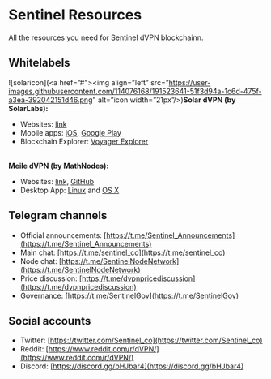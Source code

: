 # Sentinel Resources

All the resources you need for Sentinel dVPN blockchainn.

## Whitelabels


![solaricon](<a href=”#"><img align=”left” src=”https://user-images.githubusercontent.com/114076168/191523641-51f3d94a-1c6d-475f-a3ea-392042151d46.png" alt=”icon width=”21px”/></a>)**Solar dVPN (by SolarLabs):**
- Websites: [link](https://solarlabs.ee/)
- Mobile apps: [iOS](https://apps.apple.com/ee/app/solar-dvpn/id1597909295), [Google Play](https://play.google.com/store/apps/details?id=ee.solarlabs.dvpn)
- Blockchain Explorer: [Voyager Explorer](https://explorer.solar/sentinel)

\
**Meile dVPN (by MathNodes):**
- Websites: [link](https://solarlabs.ee/), [GitHub](https://github.com/MathNodes/meile)
- Desktop App: [Linux](https://github.com/MathNodes/meile-gui) and [OS X](https://github.com/MathNodes/meile-gui)


## Telegram channels
- Official announcements: [https://t.me/Sentinel_Announcements](https://t.me/Sentinel_Announcements)
- Main chat: [https://t.me/sentinel_co](https://t.me/sentinel_co)
- Node chat: [https://t.me/SentinelNodeNetwork](https://t.me/SentinelNodeNetwork)
- Price discussion: [https://t.me/dvpnpricediscussion](https://t.me/dvpnpricediscussion)
- Governance: [https://t.me/SentinelGov](https://t.me/SentinelGov)

## Social accounts
- Twitter: [https://twitter.com/Sentinel_co](https://twitter.com/Sentinel_co)
- Reddit: [https://www.reddit.com/r/dVPN/](https://www.reddit.com/r/dVPN/)
- Discord: [https://discord.gg/bHJbar4](https://discord.gg/bHJbar4)
